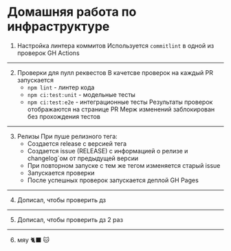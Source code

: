 # Домашняя работа по инфраструктуре

1. Настройка линтера коммитов
   Используется `commitlint` в одной из проверок GH Actions
---
2. Проверки для пулл реквестов
   В качетсве проверок на каждый PR запускается 
   - `npm lint` - линтер кода
   - `npm ci:test:unit` - модельные тесты
   - `npm ci:test:e2e` - интеграционные тесты
   Результаты проверок отображаются на странице PR
   Мерж изменений заблокирован без прохождения тестов
---
3. Релизы
   При пуше релизного тега:
   - Создается release с версией тега
   - Создается issue (RELEASE) с информацией о релизе и changelog`ом от предыдущей версии
   - При повторном запуске с тем же тегом изменяется старый issue
   - Запускается проверки
   - После успешных проверок запускается деплой GH Pages
---
4. Дописал, чтобы проверить дз
---
5. Дописал, чтобы проверить дз 2 раз
---
6. мяу 🐈‍⬛ 
🐱
